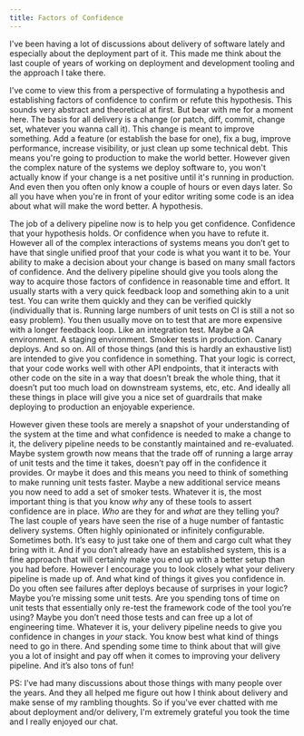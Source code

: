 ```yaml
---
title: Factors of Confidence
---
```


I've been having a lot of discussions about delivery of software lately and
especially about the deployment part of it. This made me think about the last
couple of years of working on deployment and development tooling and the
approach I take there.

I've come to view this from a perspective of formulating a hypothesis and
establishing factors of confidence to confirm or refute this hypothesis. This
sounds very abstract and theoretical at first. But bear with me for a moment
here. The basis for all delivery is a change (or patch, diff, commit, change
set, whatever you wanna call it). This change is meant to improve something.
Add a feature (or establish the base for one), fix a bug, improve performance,
increase visibility, or just clean up some technical debt. This means you're
going to production to make the world better. However given the complex nature
of the systems we deploy software to, you won't actually know if your change is
a net positive until it's running in production. And even then you often only
know a couple of hours or even days later. So all you have when you're in front
of your editor writing some code is an idea about what will make the word
better. A hypothesis.

The job of a delivery pipeline now is to help you get confidence. Confidence
that your hypothesis holds. Or confidence when you have to refute it. However
all of the complex interactions of systems means you don’t get to have that
single unified proof that your code is what you want it to be. Your ability to
make a decision about your change is based on many small factors of
confidence.  And the delivery pipeline should give you tools along the way to
acquire those factors of confidence in reasonable time and effort. It usually
starts with a very quick feedback loop and something akin to a unit test. You
can write them quickly and they can be verified quickly (individually that is.
Running large numbers of unit tests on CI is still a not so easy problem). You
then usually move on to test that are more expensive with a longer feedback
loop.  Like an integration test. Maybe a QA environment. A staging
environment.  Smoker tests in production. Canary deploys. And so on. All of
those things (and this is hardly an exhaustive list) are intended to give you
confidence in something.  That your logic is correct, that your code works
well with other API endpoints, that it interacts with other code on the site
in a way that doesn’t break the whole thing, that it doesn’t put too much load
on downstream systems, etc, etc.  And ideally all these things in place will
give you a nice set of guardrails that make deploying to production an
enjoyable experience.

However given these tools are merely a snapshot of your understanding of the
system at the time and what confidence is needed to make a change to it, the
delivery pipeline needs to be constantly maintained and re-evaluated. Maybe
system growth now means that the trade off of running a large array of unit
tests and the time it takes, doesn’t pay off in the confidence it provides. Or
maybe it does and this means you need to think of something to make running
unit tests faster. Maybe a new additional service means you now need to add a
set of smoker tests. Whatever it is, the most important thing is that you know
*why* any of these tools to assert confidence are in place. *Who* are they for
and *what* are they telling you? The last couple of years have seen the rise of
a huge number of fantastic delivery systems. Often highly opinionated or
infinitely configurable. Sometimes both. It’s easy to just take one of them and
cargo cult what they bring with it. And if you don’t already have an
established system, this is a fine approach that will certainly make you end up
with a better setup than you had before. However I encourage you to look
closely what your delivery pipeline is made up of. And what kind of things it
gives you confidence in. Do you often see failures after deploys because of
surprises in your logic? Maybe you’re missing some unit tests. Are you spending
tons of time on unit tests that essentially only re-test the framework code of
the tool you’re using? Maybe you don’t need those tests and can free up a lot
of engineering time. Whatever it is, your delivery pipeline needs to give you
confidence in changes in *your* stack. You know best what kind of things need
to go in there. And spending some time to think about that will give you a lot
of insight and pay off when it comes to improving your delivery pipeline. And
it’s also tons of fun!




PS: I’ve had many discussions about those things with many people over the
years. And they all helped me figure out how I think about delivery and make
sense of my rambling thoughts. So if you've ever chatted with me about
deployment and/or delivery, I'm extremely grateful you took the time and I
really enjoyed our chat.

